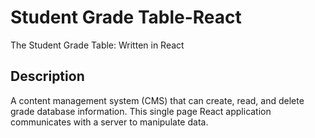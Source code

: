 # Student Grade Table-React

The Student Grade Table: Written in React

## Description

A content management system (CMS) that can create, read, and delete grade database information. This single page React application communicates with a server to manipulate data.

